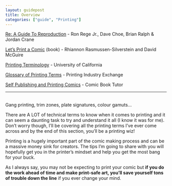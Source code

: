 ```yaml
---
layout: guidepost
title: Overview
categories: ["guide", "Printing"]
---
```


[Re: A Guide To Reproduction](http://reddingk.com/img/reproguide.pdf) - Ron Rege Jr., Dave Choe, Brian Ralph & Jordan Crane

[Let’s Print a Comic](https://ironcircus.com/shop/ebooks/72-let-s-print-a-comic-pdf-ebook.html) (book) - Rhiannon Rasmussen-Silverstein and David McGuire

[Printing Terminology](http://printing.ucr.edu/printing_terminology.html) - University of California

[Glossary of Printing Terms](http://printindustry.com/Glossary.aspx) - Printing Industry Exchange

[Self Publishing and Printing Comics](https://comicbooktutor.wordpress.com/2009/11/07/self-publishing-and-printing-comics-the-basics/) -  Comic Book Tutor

<hr><br>
Gang printing, trim zones, plate signatures, colour gamuts...

There are A LOT of technical terms to know when it comes to printing and it can seem a daunting task to try and understand it all (I know it was for me). Don’t worry though, I’ll be covering all the printing terms I’ve ever come across and by the end of this section, you’ll be a printing wiz!

Printing is a hugely important part of the comic making process and can be a massive money sink for creators. The tips I’m going to share with you will hopefully get you in the printer’s mindset and help you get the most bang for your buck.

As I always say, you may not be expecting to print your comic but **if you do the work ahead of time and make print-safe art, you’ll save yourself tons of trouble down the line** if you ever change your mind.